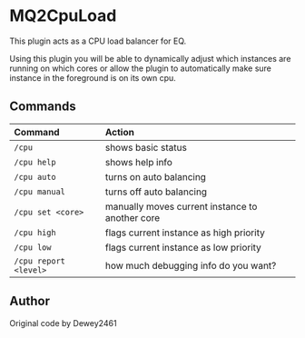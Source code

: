 # MQ2CpuLoad

This plugin acts as a CPU load balancer for EQ.

Using this plugin you will be able to dynamically adjust which instances
are running on which cores or allow the plugin to automatically make sure
instance in the foreground is on its own cpu.

## Commands

| Command               | Action                                          |
| :-------------------- | :---------------------------------------------- |
| `/cpu`                | shows basic status                              |
| `/cpu help`           | shows help info                                 |
| `/cpu auto`           | turns on auto balancing                         |
| `/cpu manual`         | turns off auto balancing                        |
| `/cpu set <core>`     | manually moves current instance to another core |
| `/cpu high`           | flags current instance as high priority         |
| `/cpu low`            | flags current instance as low priority          |
| `/cpu report <level>` | how much debugging info do you want?            |

## Author

Original code by Dewey2461
